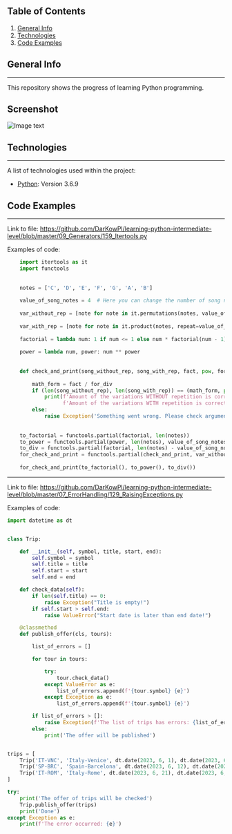 ## Table of Contents
1. [General Info](#general-info)
2. [Technologies](#technologies)
3. [Code Examples](#code-examples)
## General Info
***
This repository shows the progress of learning Python programming.
## Screenshot
![Image text](https://www.python.org/static/community_logos/python-logo-master-v3-TM.png)
## Technologies
***
A list of technologies used within the project:
* [Python](https://www.python.org/downloads/release/python-369/): Version 3.6.9 
## Code Examples
***
Link to file: https://github.com/DarKowPl/learning-python-intermediate-level/blob/master/09_Generators/159_Itertools.py

Examples of code:
```python
    import itertools as it
    import functools
    
    
    notes = ['C', 'D', 'E', 'F', 'G', 'A', 'B']
    
    value_of_song_notes = 4  # Here you can change the number of song notes
    
    var_without_rep = [note for note in it.permutations(notes, value_of_song_notes)]
    
    var_with_rep = [note for note in it.product(notes, repeat=value_of_song_notes)]
    
    factorial = lambda num: 1 if num <= 1 else num * factorial(num - 1)
    
    power = lambda num, power: num ** power
    
    
    def check_and_print(song_without_rep, song_with_rep, fact, pow, for_div):
    
        math_form = fact / for_div
        if (len(song_without_rep), len(song_with_rep)) == (math_form, pow):
            print(f'Amount of the variations WITHOUT repetition is correct, and the total is {int(math_form)}.',
                  f'Amount of the variations WITH repetition is correct, and the total is {pow}')
        else:
            raise Exception('Something went wrong. Please check arguments')
    
    
    to_factorial = functools.partial(factorial, len(notes))
    to_power = functools.partial(power, len(notes), value_of_song_notes)
    to_div = functools.partial(factorial, len(notes) - value_of_song_notes)
    for_check_and_print = functools.partial(check_and_print, var_without_rep, var_with_rep)
    
    for_check_and_print(to_factorial(), to_power(), to_div())
```
***

Link to file: https://github.com/DarKowPl/learning-python-intermediate-level/blob/master/07_ErrorHandling/129_RaisingExceptions.py

Examples of code:

```python
import datetime as dt


class Trip:

    def __init__(self, symbol, title, start, end):
        self.symbol = symbol
        self.title = title
        self.start = start
        self.end = end

    def check_data(self):
        if len(self.title) == 0:
            raise Exception("Title is empty!")
        if self.start > self.end:
            raise ValueError("Start date is later than end date!")

    @classmethod
    def publish_offer(cls, tours):

        list_of_errors = []

        for tour in tours:

            try:
                tour.check_data()
            except ValueError as e:
                list_of_errors.append(f'{tour.symbol} {e}')
            except Exception as e:
                list_of_errors.append(f'{tour.symbol} {e}')

        if list_of_errors > []:
            raise Exception(f'The list of trips has errors: {list_of_errors}')
        else:
            print('The offer will be published')


trips = [
    Trip('IT-VNC', 'Italy-Venice', dt.date(2023, 6, 1), dt.date(2023, 6, 12)),
    Trip('SP-BRC', 'Spain-Barcelona', dt.date(2023, 6, 12), dt.date(2023, 5, 22)),
    Trip('IT-ROM', 'Italy-Rome', dt.date(2023, 6, 21), dt.date(2023, 6, 12))
]

try:
    print('The offer of trips will be checked')
    Trip.publish_offer(trips)
    print('Done')
except Exception as e:
    print(f'The error occurred: {e}')
    
```
